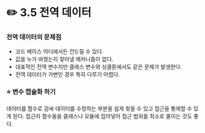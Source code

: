 # ✏️ 3.5 전역 데이터

### 전역 데이터의 문제점

* 코드 베이스 어디에서든 건드릴 수 있다.
* 값을 누가 바꿨는지 찾아낼 메커니즘이 없다.
* 대표적인 전역 변수지만 클래스 변수와 싱클톤에서도 같은 문제가 발생한다.
* 전역 데이터가 가변인 경우 특히 다루기 어렵다.

### ⭐️ 변수 캡슐화 하기

데이터를 함수로 감싸 데이터를 수정하는 부분을 쉽게 찾을 수 있고 접근을 통제할 수 있게 된다. 접근자 함수들을 클래스나 모듈에 집어넣어 접근 범위를 최소로 줄이는 것도 좋다.

